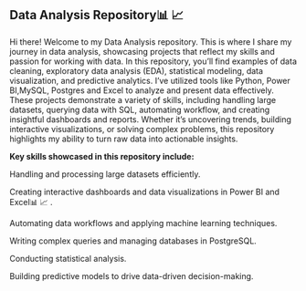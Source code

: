 
## Data Analysis Repository📊 📈

Hi there! Welcome to my Data Analysis repository. This is where I share my journey in data analysis, showcasing projects that reflect my skills and passion for working with data. In this repository, you’ll find examples of data cleaning, exploratory data analysis (EDA), statistical modeling, data visualization, and predictive analytics. I’ve utilized tools like Python, Power BI,MySQL, Postgres and Excel to analyze and present data effectively. These projects demonstrate a variety of skills, including handling large datasets, querying data with SQL, automating workflow, and creating insightful dashboards and reports. Whether it’s uncovering trends, building interactive visualizations, or solving complex problems, this repository highlights my ability to turn raw data into actionable insights.

**Key skills showcased in this repository include:**

Handling and processing large datasets efficiently.

Creating interactive dashboards and data visualizations in Power BI and Excel📊 📈 .

Automating data workflows and applying machine learning techniques.

Writing complex queries and managing databases in PostgreSQL.

Conducting statistical analysis.

Building predictive models to drive data-driven decision-making.
